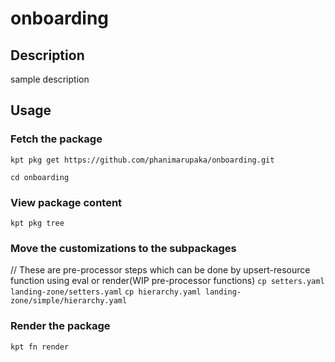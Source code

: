 # onboarding

## Description
sample description

## Usage

### Fetch the package
`kpt pkg get https://github.com/phanimarupaka/onboarding.git`

`cd onboarding`

### View package content
`kpt pkg tree`

### Move the customizations to the subpackages
// These are pre-processor steps which can be done by upsert-resource function using eval or render(WIP pre-processor functions)
`cp setters.yaml landing-zone/setters.yaml`
`cp hierarchy.yaml landing-zone/simple/hierarchy.yaml`

### Render the package
`kpt fn render`
